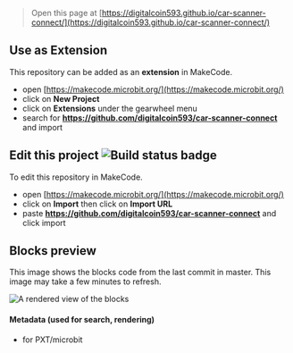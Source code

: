 
> Open this page at [https://digitalcoin593.github.io/car-scanner-connect/](https://digitalcoin593.github.io/car-scanner-connect/)

## Use as Extension

This repository can be added as an **extension** in MakeCode.

* open [https://makecode.microbit.org/](https://makecode.microbit.org/)
* click on **New Project**
* click on **Extensions** under the gearwheel menu
* search for **https://github.com/digitalcoin593/car-scanner-connect** and import

## Edit this project ![Build status badge](https://github.com/digitalcoin593/car-scanner-connect/workflows/MakeCode/badge.svg)

To edit this repository in MakeCode.

* open [https://makecode.microbit.org/](https://makecode.microbit.org/)
* click on **Import** then click on **Import URL**
* paste **https://github.com/digitalcoin593/car-scanner-connect** and click import

## Blocks preview

This image shows the blocks code from the last commit in master.
This image may take a few minutes to refresh.

![A rendered view of the blocks](https://github.com/digitalcoin593/car-scanner-connect/raw/master/.github/makecode/blocks.png)

#### Metadata (used for search, rendering)

* for PXT/microbit
<script src="https://makecode.com/gh-pages-embed.js"></script><script>makeCodeRender("{{ site.makecode.home_url }}", "{{ site.github.owner_name }}/{{ site.github.repository_name }}");</script>
